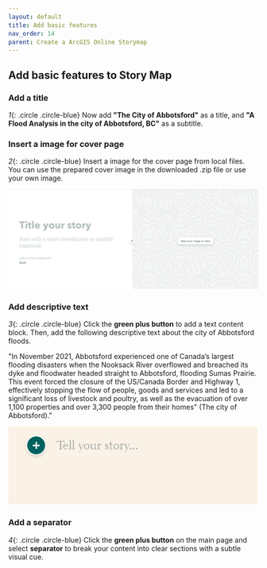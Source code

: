```yaml
---
layout: default
title: Add basic features
nav_order: 14
parent: Create a ArcGIS Online Storymap
---
```


## Add basic features to Story Map

### Add a title

*1*{: .circle .circle-blue} Now add **"The City of Abbotsford"** as a title, and **"A Flood Analysis in the city of Abbotsford, BC"** as a subtitle.

### Insert a image for cover page

*2*{: .circle .circle-blue} Insert a image for the cover page from local files. You can use the prepared cover image in the downloaded .zip file or use your own image.

![click_on_ribbon](images/Story4.png)



### Add descriptive text

*3*{: .circle .circle-blue} Click the **green plus button** to add a text content block. Then, add the following descriptive text about the city of Abbotsford floods. 

"In November 2021, Abbotsford experienced one of Canada’s largest flooding disasters when the Nooksack River overflowed and breached its dyke and floodwater headed straight to Abbotsford, flooding Sumas Prairie. This event forced the closure of the US/Canada Border and Highway 1, effectively stopping the flow of people, goods and services and led to a significant loss of livestock and poultry, as well as the evacuation of over 1,100 properties and over 3,300 people from their homes" (The city of Abbotsford)."

![click_on_ribbon](images/story5.png)

### Add a separator
*4*{: .circle .circle-blue} Click the **green plus button** on the main page and select **separator** to break your content into clear sections with a subtle visual cue.